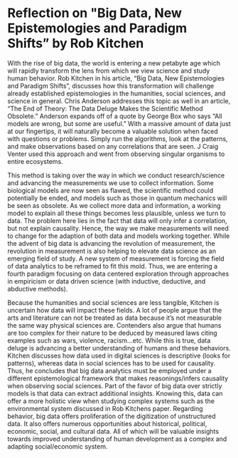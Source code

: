 # Reflection on "Big Data, New Epistemologies and Paradigm Shifts” by Rob Kitchen

   With the rise of big data, the world is entering a new petabyte age which will rapidly transform the lens from which we view science and study human behavior.
Rob Kitchen in his article, “Big Data, New Epistemologies and Paradigm Shifts”, discusses how this transformation will challenge already established epistemologies
in the humanities, social sciences, and science in general. Chris Anderson addresses this topic as well in an article, “The End of Theory: The Data Deluge Makes the 
Scientific Method Obsolete.” Anderson expands off of a quote by George Box who says “All models are wrong, but some are useful.” With a massive amount of data just
at our fingertips, it will naturally become a valuable solution when faced with questions or problems. Simply run the algorithms, look at the patterns, and make 
observations based on any correlations that are seen. J Craig Venter used this approach and went from observing singular organisms to entire ecosystems. 

   This method is taking over the way in which we conduct research/science and advancing the measurements we use to collect information. Some biological models
are now seen as flawed, the scientific method could potentially be ended, and models such as those in quantum mechanics will be seen as obsolete. As we collect more
data and information, a working model to explain all these things becomes less plausible, unless we turn to data. The problem here lies in the fact that data
will only infer a correlation, but not explain causality. Hence, the way we make measurements will need to change for the adaption of both data and models working
together.  While the advent of big data is advancing the revolution of measurement, the revolution in measurement is also helping to elevate data science as an 
emerging field of study. A new system of measurement is forcing the field of data analytics to be reframed to fit this mold. Thus, we are entering a fourth paradigm 
focusing on data centered exploration through approaches in empiricism or data driven science (with inductive, deductive, and abductive methods).

   Because the humanities and social sciences are less tangible, Kitchen is uncertain how data will impact these fields. A lot of people argue that the arts and
literature can not be treated as data because it’s not measurable the same way physical sciences are. Contenders also argue that humans are too complex for their
nature to be deduced by measured laws citing examples such as wars, violence, racism...etc. While this is true, data deluge is advancing a better understanding of
humans and these behaviors. Kitchen discusses how data used in digital sciences is descriptive (looks for patterns), whereas data in social sciences has to be used
for causality. Thus, he concludes that big data analytics must be employed under a different epistemological framework that makes reasonings/infers causality when
observing social sciences. Part of the favor of big data over strictly models is that data can extract additional insights. Knowing this, data can offer a more
holistic view when studying complex systems such as the environmental system discussed in Rob Kitchens paper. Regarding behavior, big data offers proliferation of
the digitization of unstructured data. It also offers numerous opportunities about historical, political, economic, social, and cultural data. All of which will be
valuable insights towards improved understanding of human development as a complex and adapting social/economic system.
